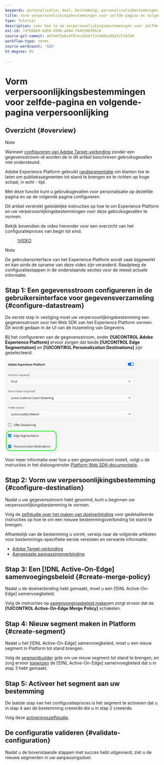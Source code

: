 ```yaml
---
keywords: personalisatie; doel; bestemming; personalisatiebestemmingen; vormen verpersoonlijkingsbestemmingen; dezelfde pagina; volgende bladzijde;
title: Vorm verpersoonlijkingsbestemmingen voor zelfde-pagina en volgende-pagina verpersoonlijking
type: Tutorial
description: Leer hoe te om verpersoonlijkingsbestemmingen voor zelfde-pagina en volgende-pagina verpersoonlijking te vormen.
exl-id: 7d7b6869-bd59-4766-a044-f449396f6524
source-git-commit: a6fe0f5a0c4f87ac265bf13cb8bba98252f147e0
workflow-type: tm+mt
source-wordcount: '425'
ht-degree: 0%

---
```


# Vorm verpersoonlijkingsbestemmingen voor zelfde-pagina en volgende-pagina verpersoonlijking

## Overzicht {#overview}

>[!NOTE]
>
>Wanneer [configureren van Adobe Target-verbinding](../catalog/personalization/adobe-target-connection.md) zonder een gegevensstroom-id worden de in dit artikel beschreven gebruiksgevallen niet ondersteund.

Adobe Experience Platform gebruikt [randsegmentatie](../../segmentation/ui/edge-segmentation.md) om klanten toe te laten om publiekssegmenten tot stand te brengen en te richten op hoge schaal, in echt - tijd.

Met deze functie kunt u gebruiksgevallen voor personalisatie op dezelfde pagina en op de volgende pagina configureren.

Dit artikel verstrekt geleidelijke instructies op hoe te om Experience Platform en uw verpersoonlijkingsbestemmingen voor deze gebruiksgevallen te vormen.

Bekijk bovendien de video hieronder voor een overzicht van het configuratieproces van begin tot eind.

>[!VIDEO](https://video.tv.adobe.com/v/340091/)

>[!NOTE]
>
>De gebruikersinterface van het Experience Platform wordt vaak bijgewerkt en kan sinds de opname van deze video zijn veranderd. Raadpleeg de configuratiestappen in de onderstaande secties voor de meest actuele informatie.

## Stap 1: Een gegevensstroom configureren in de gebruikersinterface voor gegevensverzameling {#configure-datastream}

De eerste stap in vestiging moet uw verpersoonlijkingsbestemming een gegevensstroom voor het Web SDK van het Experience Platform vormen. Dit wordt gedaan in de UI van de Inzameling van Gegevens.

Bij het configureren van de gegevensstroom, onder **[!UICONTROL Adobe Experience Platform]** ervoor zorgen dat beide **[!UICONTROL Edge Segmentation]** en **[!UICONTROL Personalization Destinations]** zijn geselecteerd.

![Configuratie DataStream](../assets/ui/configure-personalization-destinations/datastream-config.png)

Voor meer informatie over hoe u een gegevensstroom instelt, volgt u de instructies in het dialoogvenster [Platform Web SDK-documentatie](../../edge/datastreams/overview.md).

## Stap 2: Vorm uw verpersoonlijkingsbestemming {#configure-destination}

Nadat u uw gegevensstroom hebt gevormd, kunt u beginnen uw verpersoonlijkingsbestemming te vormen.

Volg de [zelfstudie over het maken van doelverbinding](../ui/connect-destination.md) voor gedetailleerde instructies op hoe te om een nieuwe bestemmingsverbinding tot stand te brengen.

Afhankelijk van de bestemming u vormt, verwijs naar de volgende artikelen voor bestemmings-specifieke eerste vereisten en verwante informatie:

* [Adobe Target-verbinding](../catalog/personalization/adobe-target-connection.md)
* [Aangepaste aanpassingsverbinding](../catalog/personalization/custom-personalization.md)

## Stap 3: Een [!DNL Active-On-Edge] samenvoegingsbeleid {#create-merge-policy}

Nadat u de doelverbinding hebt gemaakt, moet u een [!DNL Active-On-Edge] samenvoegbeleid.

Volg de instructies op [samenvoegingsbeleid maken](../../profile/merge-policies/ui-guide.md#create-a-merge-policy)en zorgt ervoor dat de **[!UICONTROL Active-On-Edge Merge Policy]** schakelen.

## Stap 4: Nieuw segment maken in Platform {#create-segment}

Nadat u het [!DNL Active-On-Edge] samenvoegbeleid, moet u een nieuw segment in Platform tot stand brengen.

Volg de [segmentbuilder](../../segmentation/ui/segment-builder.md) gids om uw nieuw segment tot stand te brengen, en zorg ervoor [toewijzen](../../segmentation/ui/segment-builder.md#merge-policies) de [!DNL Active-On-Edge] samenvoegbeleid dat u in stap 3 hebt gemaakt.

## Stap 5: Activeer het segment aan uw bestemming

De laatste stap van het configuratieproces is het segment te activeren dat u in stap 4 aan de bestemming creeerde die u in stap 2 creeerde.

Volg deze [activeringszelfstudie](../ui/activate-profile-request-destinations.md).

## De configuratie valideren {#validate-configuration}

Nadat u de bovenstaande stappen met succes hebt uitgevoerd, ziet u de nieuwe segmenten in uw aanpassingsdoel.
